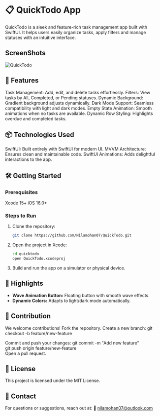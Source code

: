 # 📋 QuickTodo App

QuickTodo is a sleek and feature-rich task management app built with SwiftUI. 
It helps users easily organize tasks, apply filters and manage statuses with an intuitive interface.

## ScreenShots
![QuickTodo](https://github.com/user-attachments/assets/746f67ef-6680-44eb-b4a9-82662274aa08)

## 🚀 Features

Task Management: Add, edit, and delete tasks effortlessly.
Filters: View tasks by All, Completed, or Pending statuses.
Dynamic Background: Gradient background adjusts dynamically.
Dark Mode Support: Seamless compatibility with light and dark modes.
Empty State Animation: Smooth animations when no tasks are available.
Dynamic Row Styling: Highlights overdue and completed tasks.

## 📦 Technologies Used

SwiftUI: Built entirely with SwiftUI for modern UI.
MVVM Architecture: Ensures clean and maintainable code.
SwiftUI Animations: Adds delightful interactions to the app.

## 🛠️ Getting Started

### Prerequisites

Xcode 15+
iOS 16.0+

### Steps to Run

1.  Clone the repository:
    ``` bash
    git clone https://github.com/Nilamohan07/QuickTodo.git
    ```
2.  Open the project in Xcode:
    ``` bash
    cd quicktodo
    open QuickTodo.xcodeproj
    ```
3.  Build and run the app on a simulator or physical device.

## 🌟 Highlights

-   **Wave Animation Button:** Floating button with smooth wave effects.
-   **Dynamic Colors:** Adapts to light/dark mode automatically.

## 🤝 Contribution
We welcome contributions!
Fork the repository.
Create a new branch:
git checkout -b feature/new-feature

Commit and push your changes:
git commit -m "Add new feature"  
git push origin feature/new-feature  
Open a pull request.

## 📝 License
This project is licensed under the MIT License.

## 📧 Contact
For questions or suggestions, reach out at: 📩 nilamohan07@outlook.com
